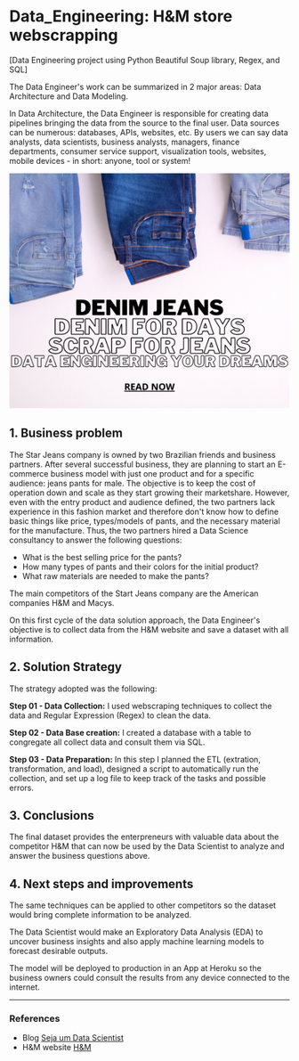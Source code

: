 # Data_Engineering: H&M store webscrapping
[Data Engineering project using Python Beautiful Soup library, Regex, and SQL]

The Data Engineer's work can be summarized in 2 major areas: Data Architecture and Data Modeling.

In Data Architecture, the Data Engineer is responsible for creating data pipelines bringing the data from the source to the final user. Data sources can be numerous: databases, APIs, websites, etc. By users we can say data analysts, data scientists, business analysts, managers, finance departments, consumer service support, visualization tools, websites, mobile devices - in short: anyone, tool or system!

![Jeans](https://github.com/fabianaba/Data_Engineering/blob/master/images/jeans.png)

## 1. Business problem

The Star Jeans company is owned by two Brazilian friends and business partners. After several successful business, they are planning to start an E-commerce business model with just one product and for a specific audience: jeans pants for male. The objective is to keep the cost of operation down and scale as they start growing their marketshare.
However, even with the entry product and audience defined, the two partners lack experience in this fashion market and therefore don't know how to define basic things like price, types/models of pants, and the necessary material for the manufacture.
Thus, the two partners hired a Data Science consultancy to answer the following questions:
* What is the best selling price for the pants? 
* How many types of pants and their colors for the initial product? 
* What raw materials are needed to make the pants?

The main competitors of the Start Jeans company are the American companies H&M and Macys.

On this first cycle of the data solution approach, the Data Engineer's objective is to collect data from the H&M website and save a dataset with all information.

## 2. Solution Strategy

The strategy adopted was the following:

<b> Step 01 - Data Collection:</b> I used webscraping techniques to collect the data and Regular Expression (Regex) to clean the data.

<b> Step 02 - Data Base creation:</b> I created a database with a table to congregate all collect data and consult them via SQL.

<b> Step 03 - Data Preparation:</b> In this step I planned the ETL (extration, transformation, and load), designed a script to automatically run the collection, and set up a log file to keep track of the tasks and possible errors.

## 3. Conclusions

The final dataset provides the enterpreneurs with valuable data about the competitor H&M that can now be used by the Data Scientist to analyze and answer the business questions above.

## 4. Next steps and improvements

The same techniques can be applied to other competitors so the dataset would bring complete information to be analyzed.

The Data Scientist would make an Exploratory Data Analysis (EDA) to uncover business insights and also apply machine learning models to forecast desirable outputs.

The model will be deployed to production in an App at Heroku so the business owners could consult the results from any device connected to the internet.

***
### References
* Blog [Seja um Data Scientist](https://sejaumdatascientist.com/)
* H&M website [H&M](https://www2.hm.com/en_us/men/products/jeans.html) 